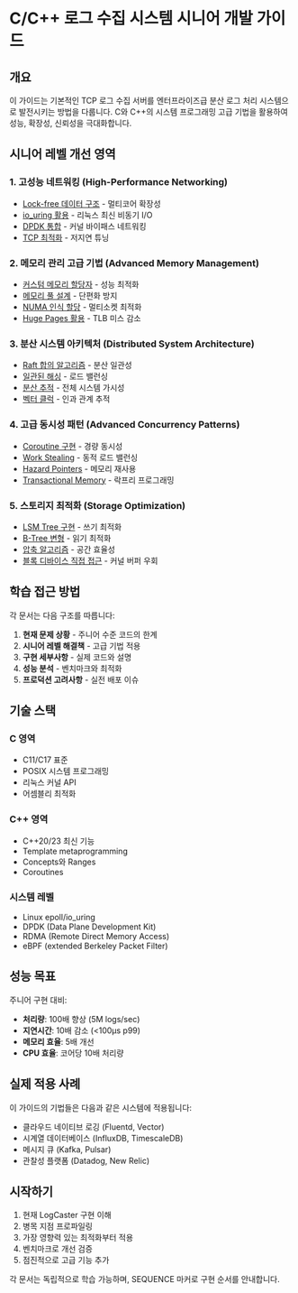# C/C++ 로그 수집 시스템 시니어 개발 가이드

## 개요

이 가이드는 기본적인 TCP 로그 수집 서버를 엔터프라이즈급 분산 로그 처리 시스템으로 발전시키는 방법을 다룹니다. C와 C++의 시스템 프로그래밍 고급 기법을 활용하여 성능, 확장성, 신뢰성을 극대화합니다.

## 시니어 레벨 개선 영역

### 1. 고성능 네트워킹 (High-Performance Networking)
- [Lock-free 데이터 구조](01_high_performance_networking/lock_free_data_structures.md) - 멀티코어 확장성
- [io_uring 활용](01_high_performance_networking/io_uring_async_io.md) - 리눅스 최신 비동기 I/O
- [DPDK 통합](01_high_performance_networking/dpdk_integration.md) - 커널 바이패스 네트워킹
- [TCP 최적화](01_high_performance_networking/tcp_optimization.md) - 저지연 튜닝

### 2. 메모리 관리 고급 기법 (Advanced Memory Management)
- [커스텀 메모리 할당자](02_advanced_memory_management/custom_allocators.md) - 성능 최적화
- [메모리 풀 설계](02_advanced_memory_management/memory_pool_design.md) - 단편화 방지
- [NUMA 인식 할당](02_advanced_memory_management/numa_aware_allocation.md) - 멀티소켓 최적화
- [Huge Pages 활용](02_advanced_memory_management/huge_pages_optimization.md) - TLB 미스 감소

### 3. 분산 시스템 아키텍처 (Distributed System Architecture)
- [Raft 합의 알고리즘](03_distributed_architecture/raft_consensus.md) - 분산 일관성
- [일관된 해싱](03_distributed_architecture/consistent_hashing.md) - 로드 밸런싱
- [분산 추적](03_distributed_architecture/distributed_tracing.md) - 전체 시스템 가시성
- [벡터 클럭](03_distributed_architecture/vector_clocks.md) - 인과 관계 추적

### 4. 고급 동시성 패턴 (Advanced Concurrency Patterns)
- [Coroutine 구현](04_advanced_concurrency/coroutine_implementation.md) - 경량 동시성
- [Work Stealing](04_advanced_concurrency/work_stealing_scheduler.md) - 동적 로드 밸런싱
- [Hazard Pointers](04_advanced_concurrency/hazard_pointers.md) - 메모리 재사용
- [Transactional Memory](04_advanced_concurrency/transactional_memory.md) - 락프리 프로그래밍

### 5. 스토리지 최적화 (Storage Optimization)
- [LSM Tree 구현](05_storage_optimization/lsm_tree_implementation.md) - 쓰기 최적화
- [B-Tree 변형](05_storage_optimization/btree_variants.md) - 읽기 최적화
- [압축 알고리즘](05_storage_optimization/compression_algorithms.md) - 공간 효율성
- [블록 디바이스 직접 접근](05_storage_optimization/direct_io_optimization.md) - 커널 버퍼 우회

## 학습 접근 방법

각 문서는 다음 구조를 따릅니다:

1. **현재 문제 상황** - 주니어 수준 코드의 한계
2. **시니어 레벨 해결책** - 고급 기법 적용
3. **구현 세부사항** - 실제 코드와 설명
4. **성능 분석** - 벤치마크와 최적화
5. **프로덕션 고려사항** - 실전 배포 이슈

## 기술 스택

### C 영역
- C11/C17 표준
- POSIX 시스템 프로그래밍
- 리눅스 커널 API
- 어셈블리 최적화

### C++ 영역
- C++20/23 최신 기능
- Template metaprogramming
- Concepts와 Ranges
- Coroutines

### 시스템 레벨
- Linux epoll/io_uring
- DPDK (Data Plane Development Kit)
- RDMA (Remote Direct Memory Access)
- eBPF (extended Berkeley Packet Filter)

## 성능 목표

주니어 구현 대비:
- **처리량**: 100배 향상 (5M logs/sec)
- **지연시간**: 10배 감소 (<100μs p99)
- **메모리 효율**: 5배 개선
- **CPU 효율**: 코어당 10배 처리량

## 실제 적용 사례

이 가이드의 기법들은 다음과 같은 시스템에 적용됩니다:
- 클라우드 네이티브 로깅 (Fluentd, Vector)
- 시계열 데이터베이스 (InfluxDB, TimescaleDB)
- 메시지 큐 (Kafka, Pulsar)
- 관찰성 플랫폼 (Datadog, New Relic)

## 시작하기

1. 현재 LogCaster 구현 이해
2. 병목 지점 프로파일링
3. 가장 영향력 있는 최적화부터 적용
4. 벤치마크로 개선 검증
5. 점진적으로 고급 기능 추가

각 문서는 독립적으로 학습 가능하며, SEQUENCE 마커로 구현 순서를 안내합니다.
